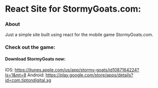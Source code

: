 # React Site for StormyGoats.com:

### About
Just a simple site built using react for the mobile game StormyGoats.com.

### Check out the game:
#### Download StormyGoats now:
IOS: https://itunes.apple.com/us/app/stormy-goats/id1087164224?ls=1&mt=8
Android: https://play.google.com/store/apps/details?id=com.tiptondigital.sg